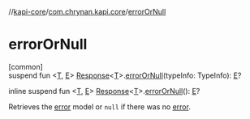 //[kapi-core](../../index.md)/[com.chrynan.kapi.core](index.md)/[errorOrNull](error-or-null.md)

# errorOrNull

[common]\
suspend fun &lt;[T](error-or-null.md), [E](error-or-null.md)&gt; [Response](-response/index.md)&lt;[T](error-or-null.md)&gt;.[errorOrNull](error-or-null.md)(typeInfo: TypeInfo): [E](error-or-null.md)?

inline suspend fun &lt;[T](error-or-null.md), [E](error-or-null.md)&gt; [Response](-response/index.md)&lt;[T](error-or-null.md)&gt;.[errorOrNull](error-or-null.md)(): [E](error-or-null.md)?

Retrieves the [error](error.md) model or `null` if there was no [error](error.md).
